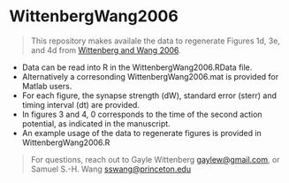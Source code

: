 # WittenbergWang2006

> This repository makes availale the data to regenerate Figures 1d, 3e, and 4d from [Wittenberg and Wang 2006](https://www.jneurosci.org/content/jneuro/26/24/6610.full.pdf).

- Data can be read into R in the WittenbergWang2006.RData file. 
- Alternatively a corresonding WittenbergWang2006.mat is provided for Matlab users.
- For each figure, the synapse strength (dW), standard error (sterr) and timing interval (dt) are provided.
- In figures 3 and 4, 0 corresponds to the time of the second action potential, as indicated in the manuscript.
- An example usage of the data to regenerate figures is provided in WittenbergWang2006.R

> For questions, reach out to Gayle Wittenberg gaylew@gmail.com, or Samuel S.-H. Wang sswang@princeton.edu



